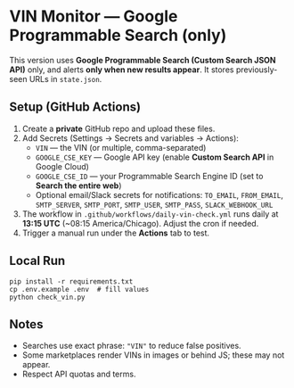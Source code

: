 
# VIN Monitor — Google Programmable Search (only)

This version uses **Google Programmable Search (Custom Search JSON API)** only, and alerts **only when new results appear**. It stores previously-seen URLs in `state.json`.

## Setup (GitHub Actions)

1. Create a **private** GitHub repo and upload these files.
2. Add Secrets (Settings → Secrets and variables → Actions):
   - `VIN` — the VIN (or multiple, comma-separated)
   - `GOOGLE_CSE_KEY` — Google API key (enable **Custom Search API** in Google Cloud)
   - `GOOGLE_CSE_ID` — your Programmable Search Engine ID (set to **Search the entire web**) 
   - Optional email/Slack secrets for notifications: `TO_EMAIL`, `FROM_EMAIL`, `SMTP_SERVER`, `SMTP_PORT`, `SMTP_USER`, `SMTP_PASS`, `SLACK_WEBHOOK_URL`
3. The workflow in `.github/workflows/daily-vin-check.yml` runs daily at **13:15 UTC** (~08:15 America/Chicago). Adjust the cron if needed.
4. Trigger a manual run under the **Actions** tab to test.

## Local Run

```
pip install -r requirements.txt
cp .env.example .env  # fill values
python check_vin.py
```

## Notes
- Searches use exact phrase: `"VIN"` to reduce false positives.
- Some marketplaces render VINs in images or behind JS; these may not appear.
- Respect API quotas and terms.
